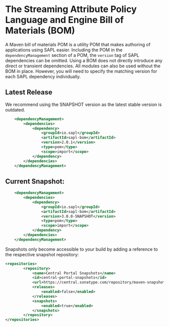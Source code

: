 # The Streaming Attribute Policy Language and Engine Bill of Materials (BOM)

A Maven bill of materials POM is a utility POM that makes authoring of applications using SAPL easier.
Including the POM in the `dependencyManagement` section of a POM, the `version` tag of SAPL dependencies can be omitted. Using a BOM does not directly introduce any direct or transient dependencies. All modules can also be used without the BOM in place. However, you will need to specify the matching version for each SAPL dependency individually.


## Latest Release 

We recommend using the SNAPSHOT version as the latest stable version is outdated.

```xml
	<dependencyManagement>
		<dependencies>
			<dependency>
				<groupId>io.sapl</groupId>
				<artifactId>sapl-bom</artifactId>
				<version>2.0.1</version>
				<type>pom</type>
				<scope>import</scope>
			</dependency>
		</dependencies>			
	</dependencyManagement>
```

## Current Snapshot:

```XML
	<dependencyManagement>
		<dependencies>
			<dependency>
				<groupId>io.sapl</groupId>
				<artifactId>sapl-bom</artifactId>
				<version>3.0.0-SNAPSHOT</version>
				<type>pom</type>
				<scope>import</scope>
			</dependency>
		</dependencies>			
	</dependencyManagement>
```

Snapshots only become accessible to your build by adding a reference to the respective snapshot repository:

```xml
<repositories>
		<repository>
			<name>Central Portal Snapshots</name>
			<id>central-portal-snapshots</id>
			<url>https://central.sonatype.com/repository/maven-snapshots/</url>
			<releases>
				<enabled>false</enabled>
			</releases>
			<snapshots>
				<enabled>true</enabled>
			</snapshots>
		</repository>
</repositories>
```
